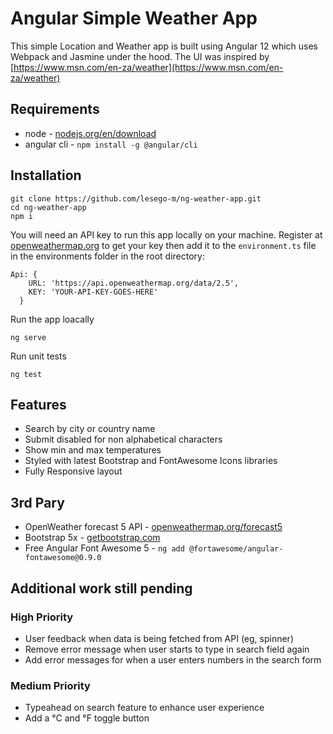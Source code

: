 # Angular Simple Weather App

This simple Location and Weather app is built using Angular 12 which uses Webpack and Jasmine under the hood. The UI was inspired by [https://www.msn.com/en-za/weather](https://www.msn.com/en-za/weather)

## Requirements

- node - [nodejs.org/en/download](https://nodejs.org/en/download/)
- angular cli - `npm install -g @angular/cli`


## Installation

```
git clone https://github.com/lesego-m/ng-weather-app.git
cd ng-weather-app
npm i
```

You will need an API key to run this app locally on your machine. Register at [openweathermap.org](https://openweathermap.org) to get your key then add it to the `environment.ts` file in the environments folder in the root directory:

```
Api: {
    URL: 'https://api.openweathermap.org/data/2.5',
    KEY: 'YOUR-API-KEY-GOES-HERE'
  }
```

Run the app loacally
```
ng serve
```

Run unit tests
```
ng test
```

## Features

- Search by city or country name
- Submit disabled for non alphabetical characters
- Show min and max temperatures
- Styled with latest Bootstrap and FontAwesome Icons libraries
- Fully Responsive layout

## 3rd Pary

- OpenWeather forecast 5 API - [openweathermap.org/forecast5](https://openweathermap.org/forecast5)
- Bootstrap 5x - [getbootstrap.com](https://getbootstrap.com/)
- Free Angular Font Awesome 5 - `ng add @fortawesome/angular-fontawesome@0.9.0`

## Additional work still pending

### High Priority
- User feedback when data is being fetched from API (eg, spinner)
- Remove error message when user starts to type in search field again
- Add error messages for when a user enters numbers in the search form

### Medium Priority
- Typeahead on search feature to enhance user experience
- Add a &deg;C and &deg;F toggle button

